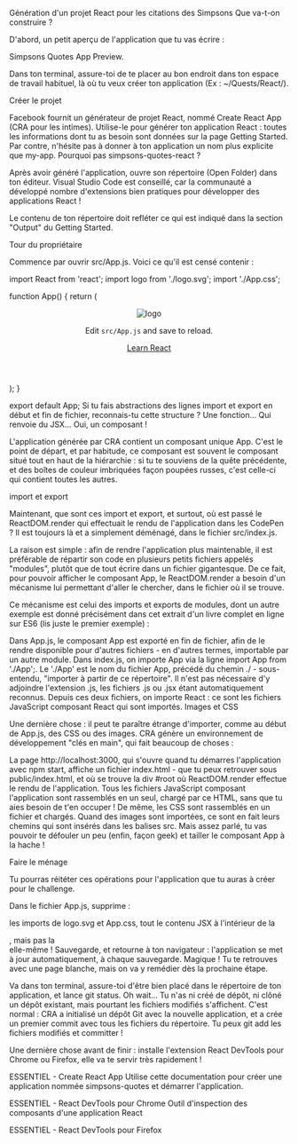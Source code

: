 Génération d'un projet React pour les citations des Simpsons
Que va-t-on construire ?

D'abord, un petit aperçu de l'application que tu vas écrire :

Simpsons Quotes App Preview.

Dans ton terminal, assure-toi de te placer au bon endroit dans ton espace de travail habituel, là où tu veux créer ton application (Ex : ~/Quests/React/).

Créer le projet

Facebook fournit un générateur de projet React, nommé Create React App (CRA pour les intimes). Utilise-le pour générer ton application React : toutes les informations dont tu as besoin sont données sur la page Getting Started. Par contre, n'hésite pas à donner à ton application un nom plus explicite que my-app. Pourquoi pas simpsons-quotes-react ?

Après avoir généré l'application, ouvre son répertoire (Open Folder) dans ton éditeur. Visual Studio Code est conseillé, car la communauté a développé nombre d'extensions bien pratiques pour développer des applications React !

Le contenu de ton répertoire doit refléter ce qui est indiqué dans la section "Output" du Getting Started.

Tour du propriétaire

Commence par ouvrir src/App.js. Voici ce qu'il est censé contenir :

import React from 'react';
import logo from './logo.svg';
import './App.css';

function App() {
  return (
    <div className="App">
      <header className="App-header">
        <img src={logo} className="App-logo" alt="logo" />
        <p>
          Edit <code>src/App.js</code> and save to reload.
        </p>
        <a
          className="App-link"
          href="https://reactjs.org"
          target="_blank"
          rel="noopener noreferrer"
        >
          Learn React
        </a>
      </header>
    </div>
  );
}

export default App;
Si tu fais abstractions des lignes import et export en début et fin de fichier, reconnais-tu cette structure ? Une fonction... Qui renvoie du JSX... Oui, un composant !

L'application générée par CRA contient un composant unique App. C'est le point de départ, et par habitude, ce composant est souvent le composant situé tout en haut de la hiérarchie : si tu te souviens de la quête précédente, et des boîtes de couleur imbriquées façon poupées russes, c'est celle-ci qui contient toutes les autres.

import et export

Maintenant, que sont ces import et export, et surtout, où est passé le ReactDOM.render qui effectuait le rendu de l'application dans les CodePen ? Il est toujours là et a simplement déménagé, dans le fichier src/index.js.

La raison est simple : afin de rendre l'application plus maintenable, il est préférable de répartir son code en plusieurs petits fichiers appelés "modules", plutôt que de tout écrire dans un fichier gigantesque. De ce fait, pour pouvoir afficher le composant App, le ReactDOM.render a besoin d'un mécanisme lui permettant d'aller le chercher, dans le fichier où il se trouve.

Ce mécanisme est celui des imports et exports de modules, dont un autre exemple est donné précisément dans cet extrait d'un livre complet en ligne sur ES6 (lis juste le premier exemple) :

Dans App.js, le composant App est exporté en fin de fichier, afin de le rendre disponible pour d'autres fichiers - en d'autres termes, importable par un autre module.
Dans index.js, on importe App via la ligne import App from './App';. Le './App' est le nom du fichier App, précédé du chemin ./ - sous-entendu, "importer à partir de ce répertoire". Il n'est pas nécessaire d'y adjoindre l'extension .js, les fichiers .js ou .jsx étant automatiquement reconnus.
Depuis ces deux fichiers, on importe React : ce sont les fichiers JavaScript composant React qui sont importés.
Images et CSS

Une dernière chose : il peut te paraître étrange d'importer, comme au début de App.js, des CSS ou des images. CRA génère un environnement de développement "clés en main", qui fait beaucoup de choses :

La page http://localhost:3000, qui s'ouvre quand tu démarres l'application avec npm start, affiche un fichier index.html - que tu peux retrouver sous public/index.html, et où se trouve la div #root où ReactDOM.render effectue le rendu de l'application.
Tous les fichiers JavaScript composant l'application sont rassemblés en un seul, chargé par ce HTML, sans que tu aies besoin de t'en occuper !
De même, les CSS sont rassemblés en un fichier et chargés.
Quand des images sont importées, ce sont en fait leurs chemins qui sont insérés dans les balises src.
Mais assez parlé, tu vas pouvoir te défouler un peu (enfin, façon geek) et tailler le composant App à la hache !

Faire le ménage

Tu pourras réitéter ces opérations pour l'application que tu auras à créer pour le challenge.

Dans le fichier App.js, supprime :

les imports de logo.svg et App.css,
tout le contenu JSX à l'intérieur de la <div>, mais pas la <div> elle-même !
Sauvegarde, et retourne à ton navigateur : l'application se met à jour automatiquement, à chaque sauvegarde. Magique ! Tu te retrouves avec une page blanche, mais on va y remédier dès la prochaine étape.

Va dans ton terminal, assure-toi d'être bien placé dans le répertoire de ton application, et lance git status. Oh wait... Tu n'as ni créé de dépôt, ni clôné un dépôt existant, mais pourtant les fichiers modifiés s'affichent. C'est normal : CRA a initialisé un dépôt Git avec la nouvelle application, et a crée un premier commit avec tous les fichiers du répertoire. Tu peux git add les fichiers modifiés et committer !

Une dernière chose avant de finir : installe l'extension React DevTools pour Chrome ou Firefox, elle va te servir très rapidement !

 ESSENTIEL - Create React App
Utilise cette documentation pour créer une application nommée simpsons-quotes et démarrer l'application.

 ESSENTIEL - React DevTools pour Chrome
Outil d'inspection des composants d'une application React

 ESSENTIEL - React DevTools pour Firefox
